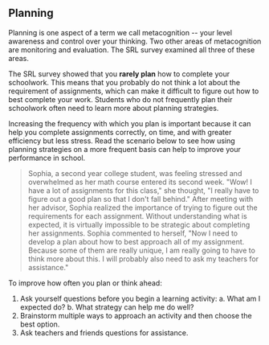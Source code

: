 ## Planning

Planning is one aspect of a term we call metacognition -- your level awareness and control over your thinking. Two other areas of metacognition are monitoring and evaluation. The SRL survey examined all three of these areas.

The SRL survey showed that you **rarely plan** how to complete your schoolwork. This means that you probably do not think a lot about the requirement of assignments, which can make it difficult to figure out how to best complete your work. Students who do not frequently plan their schoolwork often need to learn more about planning strategies.

Increasing the frequency with which you plan is important because it can help you complete assignments correctly, on time, and with greater efficiency but less stress. Read the scenario below to see how using planning strategies on a more frequent basis can help to improve your performance in school.

> Sophia, a second year college student, was feeling stressed and overwhelmed as her math course entered its second week. "Wow! I have a lot of assignments for this class," she thought, "I really have to figure out a good plan so that I don't fall behind." After meeting with her advisor, Sophia realized the importance of trying to figure out the requirements for each assignment. Without understanding what is expected, it is virtually impossible to be strategic about completing her assignments. Sophia commented to herself, "Now I need to develop a plan about how to best approach all of my assignment. Because some of them are really unique, I am really going to have to think more about this. I will probably also need to ask my teachers for assistance."

To improve how often you plan or think ahead:

1.	Ask yourself questions before you begin a learning activity:
	a.	What am I expected do?
	b.	What strategy can help me do well? 
2.	Brainstorm multiple ways to approach an activity and then choose the best option.
3. Ask teachers and friends questions for assistance.
